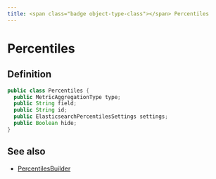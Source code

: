 ```yaml
---
title: <span class="badge object-type-class"></span> Percentiles
---
```

# <span class="badge object-type-class"></span> Percentiles

## Definition

```java
public class Percentiles {
  public MetricAggregationType type;
  public String field;
  public String id;
  public ElasticsearchPercentilesSettings settings;
  public Boolean hide;
}
```
## See also

 * <span class="badge builder"></span> [PercentilesBuilder](./builder-PercentilesBuilder.md)
